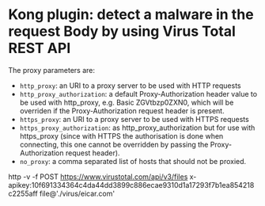 # Kong plugin: detect a malware in the request Body by using Virus Total REST API

The proxy parameters are:
- `http_proxy`: an URI to a proxy server to be used with HTTP requests
- `http_proxy_authorization`: a default Proxy-Authorization header value to be used with http_proxy, e.g. Basic ZGVtbzp0ZXN0, which will be overriden if the Proxy-Authorization request header is present.
- `https_proxy`: an URI to a proxy server to be used with HTTPS requests
- `https_proxy_authorization`: as http_proxy_authorization but for use with https_proxy (since with HTTPS the authorisation is done when connecting, this one cannot be overridden by passing the Proxy-Authorization request header).
- `no_proxy`: a comma separated list of hosts that should not be proxied.


 http -v -f POST https://www.virustotal.com/api/v3/files x-apikey:10f691334364c4da44dd3899c886ecae9310d1a17293f7b1ea854218c2255aff file@'./virus/eicar.com'   